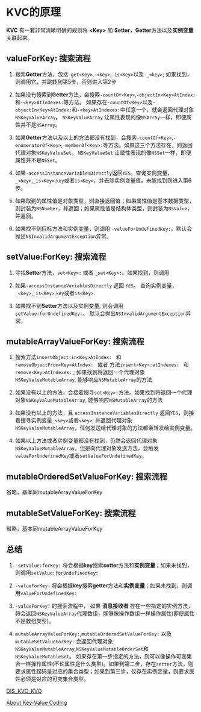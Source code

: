 # KVC的原理

**KVC** 有一套非常清晰明确的规则将 **\<Key\>** 和 **Setter**，**Getter**方法以及**实例变量** 关联起来。 

## valueForKey: 搜索流程

1. 搜索**Getter**方法，包括`-get<Key>`,`-<key>`,`-is<Key>`以及`-_<key>`; 如果找到，则调用它，并跳转到第5步，否则进入第2步

2. 如果没有搜索到**Getter**方法，会搜索`-countOf<Key>`,`-objectIn<Key>AtIndex:`和`-<key>AtIndexes:`等方法。 如果存在`-countOf<Key>`以及`-objectIn<Key>AtIndex:`和`-<key>AtIndexes:`中任意一个，就会返回代理对象`NSKeyValueArray`。 `NSKeyValueArray` 让属性表现的像`NSArray`一样，即便属性并不是`NSArray`。

3. 如果**Getter**方法以及以上的方法都没有找到，会搜索`-countOf<Key>`,`-enumeratorOf<Key>`,`-memberOf<Key>:`等方法。如果这三个方法存在，则返回代理对象`NSKeyValueSet`。 `NSKeyValueSet` 让属性表现的像`NSSet`一样，即便属性并不是`NSSet`。

4. 如果`-accessInstanceVariablesDirectly`返回`YES`。查询实例变量，`_<key>`,`_is<Key>`,`key`或者`is<Key>`，并去除实例变量值。未能找到则进入第6步。

5. 如果取到的属性值是对象类型，则直接返回值；如果属性值是基本数据类型，则封装为`NSNumber`，并返回；如果属性值是结构体类型，则封装为`NSValue`，并返回。

6. 如果找不到目标方法和实例变量，则调用 `-valueForUndefinedKey:`。默认会抛出`NSInvalidArgumentException`异常。  

## setValue:ForKey: 搜索流程

1. 寻找**Setter**方法，`set<Key>:` 或者 `_set<Key>:`。如果找到，则调用

2. 如果`-accessInstanceVariablesDirectly` 返回 `YES`。 查询实例变量，`_<key>`,`_is<Key>`,`key`或者`is<Key>`.

3. 如果找不到**Setter**方法以及实例变量, 则会调用 `setValue:forUndefinedKey:`。 默认会抛出`NSInvalidArgumentException`异常。  


## mutableArrayValueForKey: 搜索流程

1. 搜索方法`insertObject:in<Key>AtIndex: ` 和 `removeObjectFrom<Key>AtIndex: ` 或者 方法`insert<Key>:atIndexes: ` 和 `remove<Key>AtIndexes:`  ; 如果找到将返回一个代理对象`NSKeyValueMutableArray`, 能够响应`NSMutableArray`的方法

2. 如果没有以上的方法，会接着搜寻`set<Key>:`方法。如果找到将返回一个代理对象`NSKeyValueMutableArray`, 能够响应`NSMutableArray`的方法

3. 如果没有以上的方法，且 `accessInstanceVariablesDirectly` 返回`YES`，则接着搜寻实例变量`_<key>`或者`<key>`, 并返回代理对象`NSKeyValueMutableArray`，任何发送给代理对象的方法都会转发给实例变量。

4. 如果以上方法或者实例变量都没有找到，仍然会返回代理对象`NSKeyValueMutableArray`，但是向代理对象发送方法，会触发`valueForUndefinedKey`或者`setValueForUndefinedKey`。

## mutableOrderedSetValueForKey: 搜索流程

省略，基本同mutableArrayValueForKey

## mutableSetValueForKey: 搜索流程

省略，基本同mutableArrayValueForKey


## 总结

1. `-setValue:forKey:` 将会根据**key**搜索**setter**方法和**实例变量**；如果未找到，则调用`setValue:forUndefinedKey:`

2. `-valueForKey:` 将会根据**key**搜索**getter**方法和**实例变量**；如果未找到，则调用`valueForUndefinedKey:`

3. `-valueForKey:` 的搜索流程中， 如果 **消息接收者** 存在一些指定的实例方法，将会返回`NSKeyValueArray`代理数组，能够像操作数组一样操作属性(即便属性不是数组类型)。 

4. `mutableArrayValueForKey:`,`mutableOrderedSetValueForKey:` 以及 `mutableSetValueForKey:` 会返回代理对象`NSKeyValueMutableArray`,`NSKeyValueMutableOrderSet`和`NSKeyValueMutableSet`。 
 如果存在第一步指定的方法，则可以像操作可变集合一样操作属性(不论属性是什么类型)。如果到第二步，存在`setter`方法，则要求属性起码是对应的集合类型；如果到第三步，仅存在实例变量，则要求属性必须是对应的可变集合类型。


[DIS_KVC_KVO](https://github.com/renjinkui2719/DIS_KVC_KVO)

[About Key-Value Coding](https://developer.apple.com/library/archive/documentation/Cocoa/Conceptual/KeyValueCoding/index.html#//apple_ref/doc/uid/10000107i)